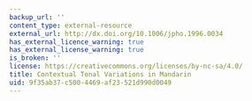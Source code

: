 ```yaml
---
backup_url: ''
content_type: external-resource
external_url: http://dx.doi.org/10.1006/jpho.1996.0034
has_external_licence_warning: true
has_external_license_warning: true
is_broken: ''
license: https://creativecommons.org/licenses/by-nc-sa/4.0/
title: Contextual Tonal Variations in Mandarin
uid: 9f35ab37-c500-4469-af23-521d990d0049
---
```

